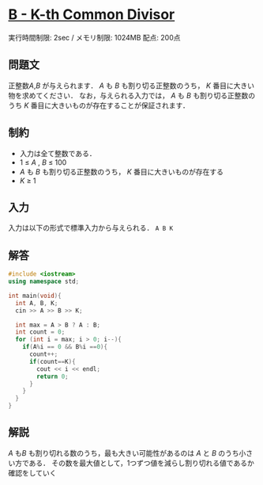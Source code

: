 # [B - K-th Common Divisor](https://atcoder.jp/contests/abc120/tasks/abc120_b)
実行時間制限: 2sec / メモリ制限: 1024MB
配点: 200点

## 問題文
正整数*A*,*B* が与えられます．
*A* も *B* も割り切る正整数のうち， *K* 番目に大きい物を求めてください．
なお，与えられる入力では， *A* も *B* も割り切る正整数のうち *K* 番目に大きいものが存在することが保証されます．

## 制約
* 入力は全て整数である．
* 1 &le; *A* , *B* &le; 100
* *A* も *B* も割り切る正整数のうち， *K* 番目に大きいものが存在する
* *K* &ge; 1

## 入力
入力は以下の形式で標準入力から与えられる．
`
A B K
`

## 解答
```cpp
#include <iostream>
using namespace std;

int main(void){
  int A, B, K;
  cin >> A >> B >> K;

  int max = A > B ? A : B;
  int count = 0;
  for (int i = max; i > 0; i--){
    if(A%i == 0 && B%i ==0){
      count++;
      if(count==K){
        cout << i << endl;
        return 0;
      }
    }
  }
}

```

## 解説
*A* も*B* も割り切れる数のうち，最も大きい可能性があるのは *A* と *B* のうち小さい方である．
その数を最大値として，1つずつ値を減らし割り切れる値であるか確認をしていく
